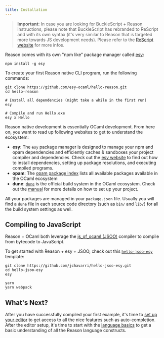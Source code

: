 ```yaml
---
title: Installation
---
```


> **Important:** In case you are looking for BuckleScript + Reason instructions, please note that BuckleScript has rebranded to ReScript and with its own syntax (it's very similar to Reason that is targeted more towards JS development needs). Please refer to the [ReScript website](https://rescript-lang.org) for more infos.

Reason comes with its own "npm like" package manager called [esy](https://esy.sh):

```
npm install -g esy
```

To create your first Reason native CLI program, run the following commands:

```
git clone https://github.com/esy-ocaml/hello-reason.git
cd hello-reason

# Install all dependencies (might take a while in the first run)
esy 

# Compile and run Hello.exe
esy x Hello
```

Reason native development is essentially OCaml development. From here on, you want to read up following websites to get to understand the ecosystem:

- **esy**: The `esy` package manager is designed to manage your npm and opam dependencies and efficiently caches & sandboxes your project compiler and dependencies. Check out the [esy website](https://esy.sh) to find out how to install dependencies, setting up package resolutions, and executing compiled programs.
- **opam**: The [opam package index](https://opam.ocaml.org/packages/) lists all available packages available in the OCaml ecosystem
- **dune**: [`dune`](https://github.com/ocaml/dune) is the official build system in the OCaml ecosystem. Check out the [manual](https://dune.readthedocs.io/en/latest/) for more details on how to set up your project.

All your packages are managed in your `package.json` file. Usually you will find a `dune` file in each source code directory (such as `bin/` and `lib/`) for all the build system settings as well.


## Compiling to JavaScript

Reason + OCaml both leverage the [js_of_ocaml (JSOO)](https://ocsigen.org/js_of_ocaml/3.7.0/manual/overview) compiler to compile from bytecode to JavaScript.

To get started with Reason + esy + JSOO, check out this [`hello-jsoo-esy`](https://github.com/jchavarri/hello-jsoo-esy) template:

```
git clone https://github.com/jchavarri/hello-jsoo-esy.git
cd hello-jsoo-esy
esy

yarn
yarn webpack
```

## What's Next?

After you have successfully compiled your first example, it's time to [set up your editor](editor-plugins.md) to get access to all the nice features such as auto-completion. After the editor setup, it's time to start with the [language basics](overview.md) to get a basic understanding of all the Reason language constructs.
